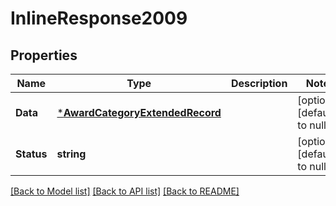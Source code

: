 # InlineResponse2009

## Properties
Name | Type | Description | Notes
------------ | ------------- | ------------- | -------------
**Data** | [***AwardCategoryExtendedRecord**](AwardCategoryExtendedRecord.md) |  | [optional] [default to null]
**Status** | **string** |  | [optional] [default to null]

[[Back to Model list]](../README.md#documentation-for-models) [[Back to API list]](../README.md#documentation-for-api-endpoints) [[Back to README]](../README.md)

